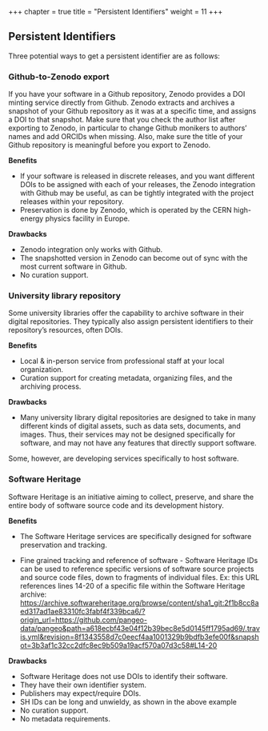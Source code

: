 +++
chapter = true
title = "Persistent Identifiers"
weight = 11
+++

## Persistent Identifiers


Three potential ways to get a persistent identifier are as follows:


### Github-to-Zenodo export

If you have your software in a Github repository, Zenodo provides a DOI minting 
service directly from Github. Zenodo extracts and archives a snapshot of your Github 
repository as it was at a specific time, and assigns a DOI to that snapshot. Make 
sure that you check the author list after exporting to Zenodo, in particular to 
change Github monikers to authors’ names and add ORCIDs when missing. Also, make sure 
the title of your Github repository is meaningful before you export to Zenodo. 

**Benefits** 

* If your software is released in discrete releases, and you want different DOIs to be 
assigned with each of your releases, the Zenodo integration with Github may be 
useful, as can be tightly integrated with the project releases within your 
repository. 
* Preservation is done by Zenodo, which is operated by the CERN high-energy 
physics facility in Europe.

**Drawbacks** 

* Zenodo integration only works with Github. 
* The snapshotted version in Zenodo can become out of sync with the most current software in Github. 
* No curation support.


### University library repository

Some university libraries offer the capability to archive software in their digital 
repositories. They typically also assign persistent identifiers to their repository’s 
resources, often DOIs. 

**Benefits**
 
* Local & in-person service from professional staff at your local organization. 
* Curation support for creating metadata, organizing files, and the archiving process. 

**Drawbacks** 

* Many university library digital repositories are designed to take in many different 
kinds of digital assets, such as data sets, documents, and images. Thus, their 
services may not be designed specifically for software, and may not have any features 
that directly support software.


Some, 
however, are developing services specifically to host software. 

### Software Heritage 
Software Heritage is an initiative aiming to collect, preserve, and share the entire 
body of software source code and its development history. 

**Benefits**

* The Software Heritage services are specifically designed for software preservation 
and tracking. 

* Fine grained tracking and reference of software - Software Heritage IDs can be used 
to reference specific versions of software source projects and source code files, 
down to fragments of individual files. Ex: this URL references lines 14-20 of a 
specific file within the Software Heritage archive: 
https://archive.softwareheritage.org/browse/content/sha1_git:2f1b8cc8aed317ad1ae83310fc3fabf4f339bca6/?origin_url=https://github.com/pangeo-data/pangeo&path=a618ecbf43e04f12b39bec8e5d0145ff1795ad69/.travis.yml&revision=8f1343558d7c0eecf4aa1001329b9bdfb3efe00f&snapshot=3b3af1c32cc2dfc8ec9b509a19acf570a07d3c58#L14-20

**Drawbacks**

* Software Heritage does not use DOIs to identify their software. 
* They have their own identifier system. 
* Publishers may expect/require DOIs. 
* SH IDs can be long and unwieldy, as shown in the above example 
* No curation support. 
* No metadata requirements.

